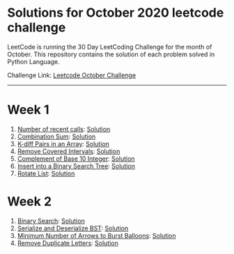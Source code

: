# Solutions for October 2020 leetcode challenge
LeetCode is running the 30 Day LeetCoding Challenge for the month of October. This repository contains the solution of each problem solved in Python Language.


Challenge Link: [Leetcode October Challenge](https://leetcode.com/explore/challenge/card/october-leetcoding-challenge)
<hr />

# Week 1

1. [Number of recent calls](https://leetcode.com/explore/challenge/card/october-leetcoding-challenge/559/week-1-october-1st-october-7th/3480/): [Solution](https://github.com/mihirpanchal17/leetcode-oct-2020/blob/main/Week1/Number_of_Recent_Calls.py)
2. [Combination Sum](https://leetcode.com/explore/challenge/card/october-leetcoding-challenge/559/week-1-october-1st-october-7th/3481/): [Solution](https://github.com/mihirpanchal17/leetcode-oct-2020/blob/main/Week1/Combination_Sum.py)
3. [K-diff Pairs in an Array](https://leetcode.com/explore/challenge/card/october-leetcoding-challenge/559/week-1-october-1st-october-7th/3482/): [Solution](https://github.com/mihirpanchal17/leetcode-oct-2020/blob/main/Week1/K_Diff_Pairs.py)
4. [Remove Covered Intervals](https://leetcode.com/explore/challenge/card/october-leetcoding-challenge/559/week-1-october-1st-october-7th/3483/): [Solution](https://github.com/mihirpanchal17/leetcode-oct-2020/blob/main/Week1/Remove_Covered_Intervals.py)
5. [Complement of Base 10 Integer](https://leetcode.com/explore/challenge/card/october-leetcoding-challenge/559/week-1-october-1st-october-7th/3484/): [Solution](https://github.com/mihirpanchal17/leetcode-oct-2020/blob/main/Week1/Complement_Of_Base_10_Integer.py)
6. [Insert into a Binary Search Tree](https://leetcode.com/explore/challenge/card/october-leetcoding-challenge/559/week-1-october-1st-october-7th/3485/): [Solution](https://github.com/mihirpanchal17/leetcode-oct-2020/blob/main/Week1/Insert_Into_BST.py)
7. [Rotate List](https://leetcode.com/explore/challenge/card/october-leetcoding-challenge/559/week-1-october-1st-october-7th/3486/): [Solution](https://github.com/mihirpanchal17/leetcode-oct-2020/blob/main/Week1/Rotate_List.py)

# Week 2

1. [Binary Search](https://leetcode.com/explore/challenge/card/october-leetcoding-challenge/560/week-2-october-8th-october-14th/3488/): [Solution](https://github.com/mihirpanchal17/leetcode-oct-2020/blob/main/Week2/Binary_Search.py)
2. [Serialize and Deserialize BST](https://leetcode.com/explore/challenge/card/october-leetcoding-challenge/560/week-2-october-8th-october-14th/3489/): [Solution](https://github.com/mihirpanchal17/leetcode-oct-2020/blob/main/Week2/BST.py)
3. [Minimum Number of Arrows to Burst Balloons](https://leetcode.com/explore/challenge/card/october-leetcoding-challenge/560/week-2-october-8th-october-14th/3490/): [Solution](https://github.com/mihirpanchal17/leetcode-oct-2020/blob/main/Week2/Min_Arrows.py)
4. [Remove Duplicate Letters](https://leetcode.com/explore/challenge/card/october-leetcoding-challenge/560/week-2-october-8th-october-14th/3491/): [Solution](https://github.com/mihirpanchal17/leetcode-oct-2020/blob/main/Week2/Remove_Duplicate.py)